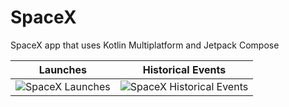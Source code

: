# SpaceX
SpaceX app that uses Kotlin Multiplatform and Jetpack Compose

Launches                   | Historical Events
:-------------------------:|:-------------------------:
![SpaceX Launches](https://user-images.githubusercontent.com/18444033/109423477-8a1fa480-7a1a-11eb-946a-e40b88fc4927.png) |  ![SpaceX Historical Events](https://user-images.githubusercontent.com/18444033/109423490-9441a300-7a1a-11eb-835d-6117c8ab25f8.png)